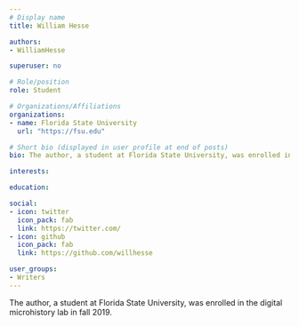 ```yaml
---
# Display name
title: William Hesse

authors:
- WilliamHesse

superuser: no

# Role/position
role: Student

# Organizations/Affiliations
organizations:
- name: Florida State University
  url: "https://fsu.edu"

# Short bio (displayed in user profile at end of posts)
bio: The author, a student at Florida State University, was enrolled in the digital microhistory lab in fall 2019.

interests:

education:

social:
- icon: twitter
  icon_pack: fab
  link: https://twitter.com/
- icon: github
  icon_pack: fab
  link: https://github.com/willhesse

user_groups:
- Writers
---
```

The author, a student at Florida State University, was enrolled in the digital microhistory lab in fall 2019.


